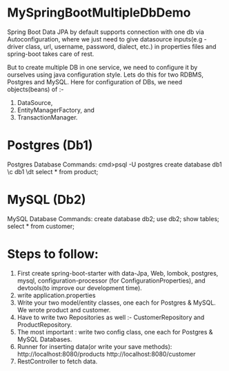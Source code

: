 # MySpringBootMultipleDbDemo
Spring Boot Data JPA by default supports connection with one db via Autoconfiguration, where we just need to give datasource 
inputs(e.g - driver class, url, username, password, dialect, etc.) in properties files and spring-boot takes care of rest.

But to create multiple DB in one service, we need to configure it by ourselves using java configuration style.
Lets do this for two RDBMS, Postgres and MySQL. Here for configuration of DBs, we need objects(beans) of :-
 1. DataSource, 
 2. EntityManagerFactory, and 
 3. TransactionManager.

# Postgres (Db1)
Postgres Database Commands:
cmd>psql -U postgres
create database db1
\c db1
\dt
select * from product;

# MySQL (Db2)
MySQL Database Commands:
create database db2;
use db2;
show tables;
select * from customer;

# Steps to follow:

1. First create spring-boot-starter with data-Jpa, Web, lombok, postgres, mysql, 
   configuration-processor (for ConfigurationProperties), and devtools(to improve our development time).
2. write application.properties
3. Write your two model/entity classes, one each for Postgres & MySQL. We wrote product and customer.
4. Have to write two Repositories as well :- CustomerRepository and ProductRepository.
5. The most important : write two config class, one each for Postgres & MySQL Databases.
6. Runner for inserting data(or write your save methods):
    http://localhost:8080/products
    http://localhost:8080/customer
7. RestController to fetch data.